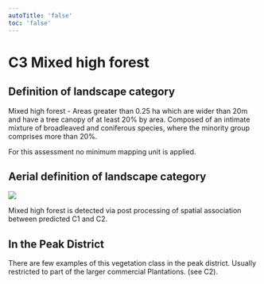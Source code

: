 ```yaml
---
autoTitle: 'false'
toc: 'false'
---
```


# C3 Mixed high forest

## Definition of landscape category

Mixed high forest - Areas greater than 0.25 ha which are wider than 20m and have a tree canopy of at least 20% by area. Composed of an intimate mixture of broadleaved and coniferous species, where the minority group comprises more than 20%.

For this assessment no minimum mapping unit is applied.

## Aerial definition of landscape category

![](https://reports.peakdistrict.gov.uk/media/interpretation-key/fig5.png)

Mixed high forest is detected via post processing of spatial association between predicted C1 and C2.

## In the Peak District

There are few examples of this vegetation class in the peak district. Usually restricted to part of the larger commercial Plantations. (see C2).
